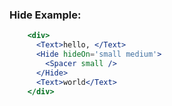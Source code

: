 ### Hide Example:

```jsx
    <div>
      <Text>hello, </Text>
      <Hide hideOn='small medium'>
        <Spacer small />
      </Hide>
      <Text>world</Text>
    </div>
```
